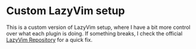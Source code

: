 # Custom LazyVim setup
This is a custom version of LazyVim setup, where I have a bit more control over what each plugin is doing. If something breaks, I check the official [LazyVim Repository](https://github.com/LazyVim/LazyVim) for a quick fix. 
